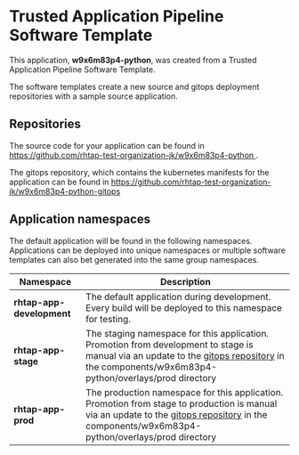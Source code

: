 # Trusted Application Pipeline Software Template

This application, **w9x6m83p4-python**, was created from a Trusted Application Pipeline Software Template.

The software templates create a new source and gitops deployment repositories with a sample source application. 

## Repositories

The source code for your application can be found in [https://github.com/rhtap-test-organization-jk/w9x6m83p4-python ](https://github.com/rhtap-test-organization-jk/w9x6m83p4-python ).
 
The gitops repository, which contains the kubernetes manifests for the application can be found in 
[https://github.com/rhtap-test-organization-jk/w9x6m83p4-python-gitops ](https://github.com/rhtap-test-organization-jk/w9x6m83p4-python-gitops ) 

## Application namespaces 

The default application will be found in the following namespaces. Applications can be deployed into unique namespaces or multiple software templates can also bet generated into the same group namespaces.  

|  Namespace   |  Description   |  
| -------- | -------- |   
| **rhtap-app-development** | The default application during development. Every build will be deployed to this namespace for testing. | 
| **rhtap-app-stage** | The staging namespace for this application. Promotion from development to stage is manual via an update to the [gitops repository](https://github.com/rhtap-test-organization-jk/w9x6m83p4-python-gitops ) in the components/w9x6m83p4-python/overlays/prod directory |  
| **rhtap-app-prod** | The production namespace for this application. Promotion from stage to production is manual via an update to the [gitops repository](https://github.com/rhtap-test-organization-jk/w9x6m83p4-python-gitops ) in the components/w9x6m83p4-python/overlays/prod directory | 